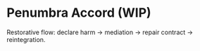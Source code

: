 # Penumbra Accord (WIP)
Restorative flow: declare harm → mediation → repair contract → reintegration.
